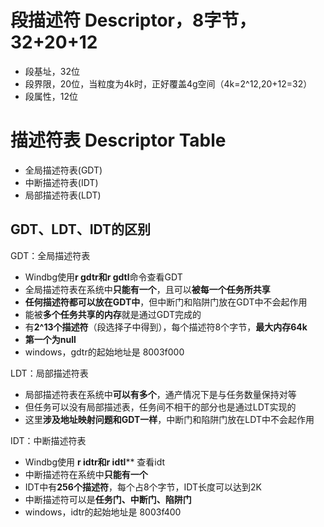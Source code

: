 # 段描述符 Descriptor，8字节，32+20+12
- 段基址，32位
- 段界限，20位，当粒度为4k时，正好覆盖4g空间（4k=2^12,20+12=32）
- 段属性，12位

# 描述符表 Descriptor Table
- 全局描述符表(GDT)
- 中断描述符表(IDT)
- 局部描述符表(LDT)

## GDT、LDT、IDT的区别
GDT：全局描述符表
- Windbg使用**r gdtr和r gdtl**命令查看GDT
- 全局描述符表在系统中**只能有一个**，且可以**被每一个任务所共享**
- **任何描述符都可以放在GDT中**，但中断门和陷阱门放在GDT中不会起作用
- 能被**多个任务共享的内存**就是通过GDT完成的
- 有**2^13个描述符**（段选择子中得到），每个描述符8个字节，**最大内存64k**
- **第一个为null**
- windows，gdtr的起始地址是 8003f000

LDT：局部描述符表
- 局部描述符表在系统中**可以有多个**，通产情况下是与任务数量保持对等
- 但任务可以没有局部描述表，任务间不相干的部分也是通过LDT实现的
- 这里**涉及地址映射问题和GDT一样**，中断门和陷阱门放在LDT中不会起作用

IDT：中断描述符表
- Windbg使用 **r idtr和r idtl**** 查看idt
- 中断描述符在系统中**只能有一个**
- IDT中有**256个描述符**，每个占8个字节，IDT长度可以达到2K
- 中断描述符可以是**任务门、中断门、陷阱门**
- windows，idtr的起始地址是 8003f400



